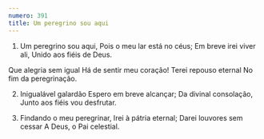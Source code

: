 ```yaml
---
numero: 391
title: Um peregrino sou aqui
---
```

1. Um peregrino sou aqui,
Pois o meu lar está no céus;
Em breve irei viver ali,
Unido aos fiéis de Deus.

Que alegria sem igual
Há de sentir meu coração!
Terei repouso eternal
No fim da peregrinação.

2. Inigualável galardão
Espero em breve alcançar;
Da divinal consolação,
Junto aos fiéis vou desfrutar.

3. Findando o meu peregrinar,
Irei à pátria eternal;
Darei louvores sem cessar
A Deus, o Pai celestial.
